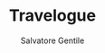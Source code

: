 ---
title: "Travelogue"
github: https://github.com/SalGnt/Travelogue
demo: https://salgnt.github.io/Travelogue/
author: Salvatore Gentile
draft: true
ssg:
  - Jekyll
cms:
  - No Cms
---